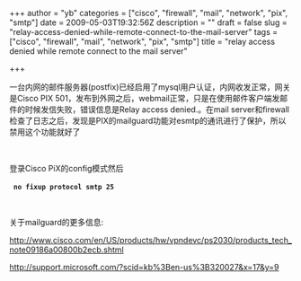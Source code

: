 +++
author = "yb"
categories = ["cisco", "firewall", "mail", "network", "pix", "smtp"]
date = 2009-05-03T19:32:56Z
description = ""
draft = false
slug = "relay-access-denied-while-remote-connect-to-the-mail-server"
tags = ["cisco", "firewall", "mail", "network", "pix", "smtp"]
title = "relay access denied while remote connect to the mail server"

+++


一台内网的邮件服务器(postfix)已经启用了mysql用户认证，内网收发正常，网关是Cisco PIX 501，发布到外网之后，webmail正常，只是在使用邮件客户端发邮件的时候发信失败，错误信息是Relay access denied.。在mail server和firewall检查了日志之后，发现是PIX的mailguard功能对esmtp的通讯进行了保护，所以禁用这个功能就好了<p><br /></p>
<p>登录Cisco PiX的config模式然后<br /></p>&nbsp;<b>
<code>no fixup protocol smtp 25</code></b><br /><p></p><p><br /></p><p>关于mailguard的更多信息:</p><p><a href="http://www.cisco.com/en/US/products/hw/vpndevc/ps2030/products_tech_note09186a00800b2ecb.shtml">http://www.cisco.com/en/US/products/hw/vpndevc/ps2030/products_tech_note09186a00800b2ecb.shtml</a></p><p><a href="http://support.microsoft.com/?scid=kb%3Ben-us%3B320027&amp;x=17&amp;y=9">http://support.microsoft.com/?scid=kb%3Ben-us%3B320027&amp;x=17&amp;y=9</a><br /><b></b></p>

